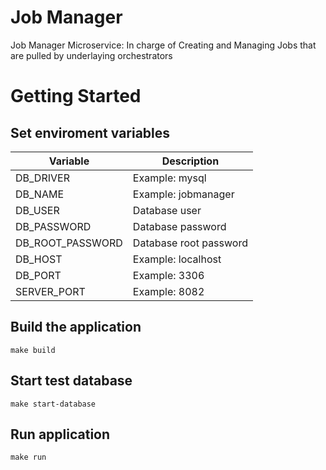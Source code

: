 # Job Manager

Job Manager Microservice: In charge of Creating and Managing Jobs that are pulled by underlaying orchestrators

# Getting Started

## Set enviroment variables

| Variable         | Description     |
| ---------------- | --------------- |
| DB_DRIVER        | Example: mysql           |
| DB_NAME          | Example: jobmanager      |
| DB_USER          | Database user            |
| DB_PASSWORD      | Database password  |
| DB_ROOT_PASSWORD | Database root password |
| DB_HOST          | Example: localhost       |
| DB_PORT          | Example: 3306            |
| SERVER_PORT      | Example: 8082            |


## Build the application

`make build`

## Start test database

`make start-database`

## Run application

`make run`